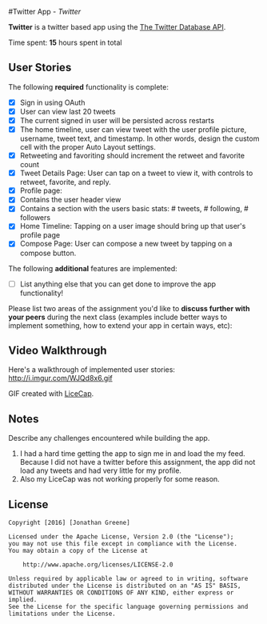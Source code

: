 #Twitter App - *Twitter*

**Twitter** is a twitter based app using the [The Twitter Database API](https://apps.twitter.com/app/9535802/keys).

Time spent: **15** hours spent in total

## User Stories

The following **required** functionality is complete:

- [x] Sign in using OAuth
- [x] User can view last 20 tweets
- [x] The current signed in user will be persisted across restarts
- [x] The home timeline, user can view tweet with the user profile picture, username, tweet text, and timestamp. In other words, design        the custom cell with the proper Auto Layout settings.
- [x] Retweeting and favoriting should increment the retweet and favorite count
- [x] Tweet Details Page: User can tap on a tweet to view it, with controls to retweet, favorite, and reply.
- [x] Profile page:
- [x] Contains the user header view
- [x] Contains a section with the users basic stats: # tweets, # following, # followers
- [x] Home Timeline: Tapping on a user image should bring up that user's profile page
- [x] Compose Page: User can compose a new tweet by tapping on a compose button.

The following **additional** features are implemented:

- [ ] List anything else that you can get done to improve the app functionality!

Please list two areas of the assignment you'd like to **discuss further with your peers** during the next class (examples include better ways to implement something, how to extend your app in certain ways, etc):

## Video Walkthrough 

Here's a walkthrough of implemented user stories: http://i.imgur.com/WJQd8x6.gif


GIF created with [LiceCap](http://www.cockos.com/licecap/).

## Notes

Describe any challenges encountered while building the app.
1. I had a hard time getting the app to sign me in and load the my feed. Because I did not have a twitter before this assignment, the app did not load any tweets and had very little for my profile.
2. Also my LiceCap was not working properly for some reason.


## License

    Copyright [2016] [Jonathan Greene]

    Licensed under the Apache License, Version 2.0 (the "License");
    you may not use this file except in compliance with the License.
    You may obtain a copy of the License at

        http://www.apache.org/licenses/LICENSE-2.0

    Unless required by applicable law or agreed to in writing, software
    distributed under the License is distributed on an "AS IS" BASIS,
    WITHOUT WARRANTIES OR CONDITIONS OF ANY KIND, either express or implied.
    See the License for the specific language governing permissions and
    limitations under the License.
